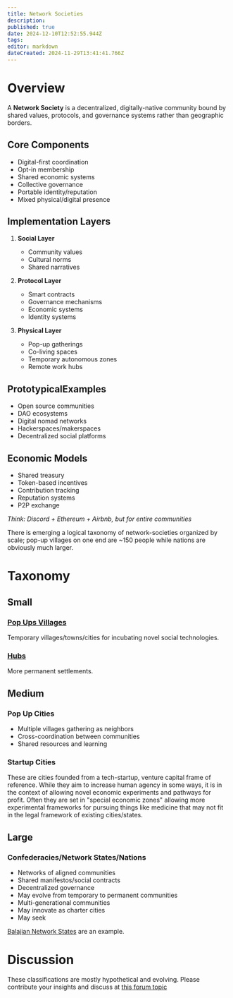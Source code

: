 ```yaml
---
title: Network Societies
description: 
published: true
date: 2024-12-10T12:52:55.944Z
tags: 
editor: markdown
dateCreated: 2024-11-29T13:41:41.766Z
---
```


# Overview

A **Network Society** is a decentralized, digitally-native community bound by shared values, protocols, and governance systems rather than geographic borders.

## Core Components
- Digital-first coordination
- Opt-in membership
- Shared economic systems
- Collective governance
- Portable identity/reputation
- Mixed physical/digital presence

## Implementation Layers
1. **Social Layer**
   - Community values
   - Cultural norms
   - Shared narratives

2. **Protocol Layer**
   - Smart contracts
   - Governance mechanisms
   - Economic systems
   - Identity systems

3. **Physical Layer**
   - Pop-up gatherings
   - Co-living spaces
   - Temporary autonomous zones
   - Remote work hubs

## PrototypicalExamples
- Open source communities
- DAO ecosystems
- Digital nomad networks
- Hackerspaces/makerspaces
- Decentralized social platforms

## Economic Models
- Shared treasury
- Token-based incentives
- Contribution tracking
- Reputation systems
- P2P exchange

*Think: Discord + Ethereum + Airbnb, but for entire communities*


There is emerging a logical taxonomy of network-societies organized by scale; pop-up villages on one end are ~150 people while nations are obviously much larger.

# Taxonomy

## Small
### [Pop Ups Villages](/network-societies/pop-ps)
Temporary villages/towns/cities for incubating novel social technologies.

### [Hubs](/network-societies/hubs)
More permanent settlements.

## Medium
### Pop Up Cities
   - Multiple villages gathering as neighbors
   - Cross-coordination between communities
   - Shared resources and learning
### Startup Cities
These are cities founded from a tech-startup, venture capital frame of reference. While they aim to increase human agency in some ways, it is in the context of allowing novel economic experiments and pathways for profit. Often they are set in "special economic zones" allowing more experimental frameworks for pursuing things like medicine that may not fit in the legal framework of existing cities/states.


## Large
### Confederacies/Network States/Nations
   - Networks of aligned communities
   - Shared manifestos/social contracts
   - Decentralized governance
   - May evolve from temporary to permanent communities
   - Multi-generational communities
   - May innovate as charter cities
   - May seek
   
[Balajian Network States](https://docs.sove.re/sheet/#/3/sheet/edit/ce2a6be7892e3bf3900f5c1677c7e2fe/) are an example.

# Discussion
These classifications are mostly hypothetical and evolving. Please contribute your insights and discuss at [this forum topic](https://forum.sove.re/topic/34/taxonomy-of-network-societies)